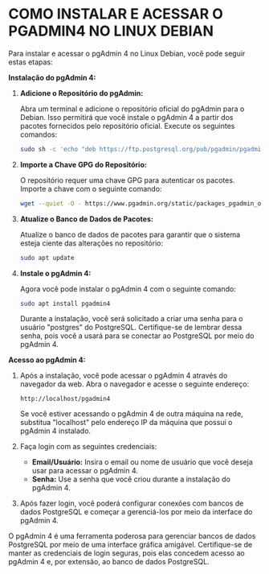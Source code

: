 # COMO INSTALAR E ACESSAR O PGADMIN4 NO LINUX DEBIAN
Para instalar e acessar o pgAdmin 4 no Linux Debian, você pode seguir estas etapas:

**Instalação do pgAdmin 4:**

1. **Adicione o Repositório do pgAdmin:**

   Abra um terminal e adicione o repositório oficial do pgAdmin para o Debian. Isso permitirá que você instale o pgAdmin 4 a partir dos pacotes fornecidos pelo repositório oficial. Execute os seguintes comandos:

   ```bash
   sudo sh -c 'echo "deb https://ftp.postgresql.org/pub/pgadmin/pgadmin4/apt/buster pgadmin4 main" > /etc/apt/sources.list.d/pgadmin4.list'
   ```

2. **Importe a Chave GPG do Repositório:**

   O repositório requer uma chave GPG para autenticar os pacotes. Importe a chave com o seguinte comando:

   ```bash
   wget --quiet -O - https://www.pgadmin.org/static/packages_pgadmin_org.pub | sudo apt-key add -
   ```

3. **Atualize o Banco de Dados de Pacotes:**

   Atualize o banco de dados de pacotes para garantir que o sistema esteja ciente das alterações no repositório:

   ```bash
   sudo apt update
   ```

4. **Instale o pgAdmin 4:**

   Agora você pode instalar o pgAdmin 4 com o seguinte comando:

   ```bash
   sudo apt install pgadmin4
   ```

   Durante a instalação, você será solicitado a criar uma senha para o usuário "postgres" do PostgreSQL. Certifique-se de lembrar dessa senha, pois você a usará para se conectar ao PostgreSQL por meio do pgAdmin 4.

**Acesso ao pgAdmin 4:**

1. Após a instalação, você pode acessar o pgAdmin 4 através do navegador da web. Abra o navegador e acesse o seguinte endereço:

   ```
   http://localhost/pgadmin4
   ```

   Se você estiver acessando o pgAdmin 4 de outra máquina na rede, substitua "localhost" pelo endereço IP da máquina que possui o pgAdmin 4 instalado.

2. Faça login com as seguintes credenciais:

   - **Email/Usuário:** Insira o email ou nome de usuário que você deseja usar para acessar o pgAdmin 4.
   - **Senha:** Use a senha que você criou durante a instalação do pgAdmin 4.

3. Após fazer login, você poderá configurar conexões com bancos de dados PostgreSQL e começar a gerenciá-los por meio da interface do pgAdmin 4.

O pgAdmin 4 é uma ferramenta poderosa para gerenciar bancos de dados PostgreSQL por meio de uma interface gráfica amigável. Certifique-se de manter as credenciais de login seguras, pois elas concedem acesso ao pgAdmin 4 e, por extensão, ao banco de dados PostgreSQL.
